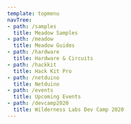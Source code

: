 ```yaml
---
template: topmenu
navTree:
- path: /samples
  title: Meadow Samples
- path: /meadow
  title: Meadow Guides
- path: /hardware
  title: Hardware & Circuits
- path: /hackkit
  title: Hack Kit Pro
- path: /netduino
  title: Netduino
- path: /events
  title: Upcoming Events
- path: /devcamp2020
  title: Wilderness Labs Dev Camp 2020
---
```

